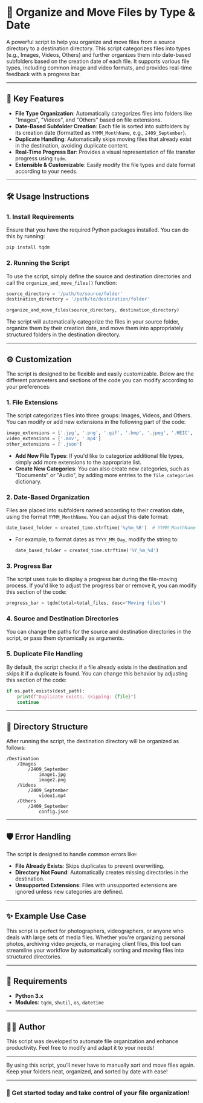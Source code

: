 # 📁 Organize and Move Files by Type & Date

A powerful script to help you organize and move files from a source directory to a destination directory. This script categorizes files into types (e.g., Images, Videos, Others) and further organizes them into date-based subfolders based on the creation date of each file. It supports various file types, including common image and video formats, and provides real-time feedback with a progress bar.

---

## 🌟 Key Features
- **File Type Organization**: Automatically categorizes files into folders like "Images", "Videos", and "Others" based on file extensions.
- **Date-Based Subfolder Creation**: Each file is sorted into subfolders by its creation date (formatted as `YYMM_MonthName`, e.g., `2409_September`).
- **Duplicate Handling**: Automatically skips moving files that already exist in the destination, avoiding duplicate content.
- **Real-Time Progress Bar**: Provides a visual representation of file transfer progress using `tqdm`.
- **Extensible & Customizable**: Easily modify the file types and date format according to your needs.

---

## 🛠️ Usage Instructions

### 1. **Install Requirements**
Ensure that you have the required Python packages installed. You can do this by running:

```bash
pip install tqdm
```

### 2. **Running the Script**

To use the script, simply define the source and destination directories and call the `organize_and_move_files()` function:

```python
source_directory = '/path/to/source/folder'
destination_directory = '/path/to/destination/folder'

organize_and_move_files(source_directory, destination_directory)
```

The script will automatically categorize the files in your source folder, organize them by their creation date, and move them into appropriately structured folders in the destination directory.

---

## ⚙️ Customization

The script is designed to be flexible and easily customizable. Below are the different parameters and sections of the code you can modify according to your preferences:

### 1. **File Extensions**
The script categorizes files into three groups: Images, Videos, and Others. You can modify or add new extensions in the following part of the code:

```python
image_extensions = ['.jpg', '.png', '.gif', '.bmp', '.jpeg', '.HEIC', '.heic', '.WEBP']
video_extensions = ['.mov', '.mp4']
other_extensions = ['.json']
```

- **Add New File Types**: If you'd like to categorize additional file types, simply add more extensions to the appropriate list.
- **Create New Categories**: You can also create new categories, such as "Documents" or "Audio", by adding more entries to the `file_categories` dictionary.

### 2. **Date-Based Organization**
Files are placed into subfolders named according to their creation date, using the format `YYMM_MonthName`. You can adjust this date format:

```python
date_based_folder = created_time.strftime('%y%m_%B')  # YYMM_MonthName format
```

- For example, to format dates as `YYYY_MM_Day`, modify the string to:
  ```python
  date_based_folder = created_time.strftime('%Y_%m_%d')
  ```

### 3. **Progress Bar**
The script uses `tqdm` to display a progress bar during the file-moving process. If you'd like to adjust the progress bar or remove it, you can modify this section of the code:

```python
progress_bar = tqdm(total=total_files, desc="Moving files")
```

### 4. **Source and Destination Directories**
You can change the paths for the source and destination directories in the script, or pass them dynamically as arguments.

### 5. **Duplicate File Handling**
By default, the script checks if a file already exists in the destination and skips it if a duplicate is found. You can change this behavior by adjusting this section of the code:

```python
if os.path.exists(dest_path):
    print(f"Duplicate exists, skipping: {file}")
    continue
```

---

## 📂 Directory Structure

After running the script, the destination directory will be organized as follows:

```
/Destination
    /Images
        /2409_September
            image1.jpg
            image2.png
    /Videos
        /2409_September
            video1.mp4
    /Others
        /2409_September
            config.json
```

---

## 🛡️ Error Handling
The script is designed to handle common errors like:
- **File Already Exists**: Skips duplicates to prevent overwriting.
- **Directory Not Found**: Automatically creates missing directories in the destination.
- **Unsupported Extensions**: Files with unsupported extensions are ignored unless new categories are defined.

---

## ✨ Example Use Case
This script is perfect for photographers, videographers, or anyone who deals with large sets of media files. Whether you're organizing personal photos, archiving video projects, or managing client files, this tool can streamline your workflow by automatically sorting and moving files into structured directories.

---

## 🔧 Requirements
- **Python 3.x**
- **Modules**: `tqdm`, `shutil`, `os`, `datetime`

---

## 👨‍💻 Author
This script was developed to automate file organization and enhance productivity. Feel free to modify and adapt it to your needs!

---

By using this script, you’ll never have to manually sort and move files again. Keep your folders neat, organized, and sorted by date with ease!

---

### 🚀 Get started today and take control of your file organization!

